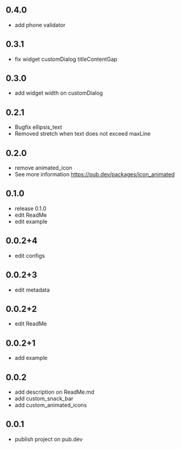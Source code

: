 ## 0.4.0
* add phone validator

## 0.3.1
* fix widget customDialog titleContentGap

## 0.3.0
* add widget width on customDialog

## 0.2.1
* Bugfix ellipsis_text
* Removed stretch when text does not exceed maxLine

## 0.2.0
* remove animated_icon
* See more information https://pub.dev/packages/icon_animated

## 0.1.0
* release 0.1.0 
* edit ReadMe
* edit example

## 0.0.2+4
* edit configs

## 0.0.2+3
* edit metadata

## 0.0.2+2
* edit ReadMe

## 0.0.2+1
* add example

## 0.0.2
* add description on ReadMe.md
* add custom_snack_bar
* add custom_animated_icons

## 0.0.1
* publish project on pub.dev
